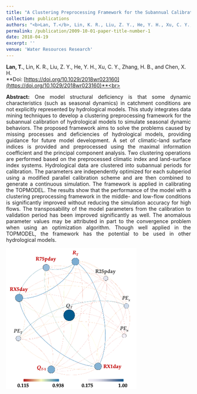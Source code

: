 ```yaml
---
title: "A Clustering Preprocessing Framework for the Subannual Calibration of a Hydrological Model Considering Climate‐Land Surface Variations"
collection: publications
authors: "<b>Lan, T.</b>, Lin, K. R., Liu, Z. Y., He, Y. H., Xu, C. Y., Zhang, H. B., and Chen, X. H."
permalink: /publication/2009-10-01-paper-title-number-1
date: 2018-04-19
excerpt: ''
venue: 'Water Resources Research'
---
```

**Lan, T.**, Lin, K. R., Liu, Z. Y., He, Y. H., Xu, C. Y., Zhang, H. B., and Chen, X. H.<br>
**Doi: [https://doi.org/10.1029/2018wr023160](https://doi.org/10.1029/2018wr023160)**<br>
 <p style="text-align:justify; text-justify:inter-ideograph;">
<b>Abstract:</b> One model structural deficiency is that some dynamic characteristics (such as seasonal dynamics) in catchment conditions are not explicitly represented by hydrological models. This study integrates data mining techniques to develop a clustering preprocessing framework for the subannual calibration of hydrological models to simulate seasonal dynamic behaviors. The proposed framework aims to solve the problems caused by missing processes and deficiencies of hydrological models, providing guidance for future model development. A set of climatic-land surface indices is provided and preprocessed using the maximal information coefficient and the principal component analysis. Two clustering operations are performed based on the preprocessed climatic index and land-surface index systems. Hydrological data are clustered into subannual periods for calibration. The parameters are independently optimized for each subperiod using a modified parallel calibration scheme and are then combined to generate a continuous simulation. The framework is applied in calibrating the TOPMODEL. The results show that the performance of the model with a clustering preprocessing framework in the middle- and low-flow conditions is significantly improved without reducing the simulation accuracy for high flows. The transposability of the model parameters from the calibration to validation period has been improved significantly as well. The anomalous parameter values may be attributed in part to the convergence problem when using an optimization algorithm. Though well applied in the TOPMODEL, the framework has the potential to be used in other hydrological models.<br>
</p>
<img src='/images/paper1.png'>
